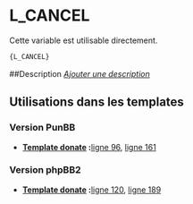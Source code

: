 # L_CANCEL


Cette variable est utilisable directement.

```html
{L_CANCEL}
```

##Description
[*Ajouter une description*](https://fa-tvars.appspot.com/var/L_CANCEL)

## Utilisations dans les templates

### Version PunBB

* __[Template donate](../tpl/var/punbb/donate.md#readme) :__[ligne 96](../tpl/src/punbb/donate.tpl#L96), [ligne 161](../tpl/src/punbb/donate.tpl#L161)

### Version phpBB2

* __[Template donate](../tpl/var/subsilver/donate.md#readme) :__[ligne 120](../tpl/src/subsilver/donate.tpl#L120), [ligne 189](../tpl/src/subsilver/donate.tpl#L189)